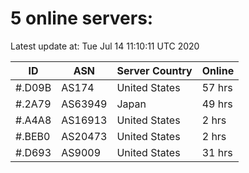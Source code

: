# 5 online servers:

Latest update at: Tue Jul 14 11:10:11 UTC 2020

| ID | ASN | Server Country | Online |
| -- | --- | -------------- | ------ |
| #.D09B | AS174 | United States | 57 hrs |
| #.2A79 | AS63949 | Japan | 49 hrs |
| #.A4A8 | AS16913 | United States | 2 hrs |
| #.BEB0 | AS20473 | United States | 2 hrs |
| #.D693 | AS9009 | United States | 31 hrs |

